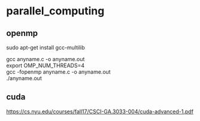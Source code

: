 # parallel_computing

## openmp  
sudo apt-get install gcc-multilib

gcc anyname.c -o anyname.out  
export OMP_NUM_THREADS=4  
gcc -fopenmp anyname.c -o anyname.out  
./anyname.out  

## cuda ##  
https://cs.nyu.edu/courses/fall17/CSCI-GA.3033-004/cuda-advanced-1.pdf  

